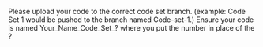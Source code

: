 Please upload your code to the correct code set branch. (example: Code Set 1 would be pushed to the branch named Code-set-1.)
Ensure your code is named Your_Name_Code_Set_? where you put the number in place of the ?
